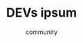 ---
layout: ipsumpage

title: DEVs ipsum
key: devipsum
description: "Aquelas velhas frases prontas que todo desenvolvedor usa!"
author: community
collaborative: true


titleColor: "#000000"
descColor: "#3B5998"

genBtnBgColor: "#000000"
genBtnText: "Build"
genBtnTextColor: "#ffffff"

labelTextColor: "#ffffff"
labelBgColor: "#000000"
labelBorderColor: "#afafaf"

paragraphText: "Cafés"
genBtnText: "Virar noite!"

language: Português
text:
- "undefined is not a function."
- "No meu funciona."
- "Limpa o cache."
- "Problema é na locaweb."
- "esqueci o ponto e virgula."
- "Fecha e abre de novo."
- "Permission Denied."
- "Ainda tem café?"
- "Isso é rapidinho de resolver."
- "É esse framework maldito."
- "É o chrome maldito."
- "É o IE maldito."
- "É o firefox maldito."
- "É o usuário maldito."
- "É o cliente maldito."
- "Da uma olhada no show history e diz se essa merda foi eu quem comitei."
- "A culpa é da homologação."
- "O café do segundo andar e mais gostoso."
- "MAS QUE PORRA É ESSA?"
- "Mudaram essa merda de novo?"
- "Quem foi que rebootou o servidor de produção?"
- "Instala o LAMP."
- "Quem foi o FILHO-DA-PUTA que dropou a integridade referencial?"
- "Quem foi que comitou os .properties do projeto?"
- "No Eclipse, os properties do projeto devem ser comitados sim. São os settings do Workspace que não devem ser."
- "Diga isso para um ambiente de desenvolvimento não organizado, onde cada desenvolvedor tem o seu próprio ambiente l, quando alguém os. Comita e se faz o update, quebra todo o workspace."
- "Principalmente ao se trabalhar com flex onde mapearam o ambiente inteiro via properties."
- "De onde tá vindo esse NullPointerException?"
- "Não sou eu quem desenvolvi essa funcionalidade, vá falar com o desenvolvedor responsável."
- "Isso é coisa do frontend."
- "Desculpe, mas tive que fazer essa gambiarra."
- "Deu pau no backend!!!"
- "Isso não é um bug. É uma feature não documentada."
- "Isso não é uma gambiarra. É um requisito não documentado!"
- "Bixo da não, chamem o Deus odin, só ele para marretar essa gambira ae."
- "Deu um monte de conflito no git merge!"
- "Quem é o corajoso que vai fazer o merge dos projetos hoje?"
- "Meu servidor sobe em menos de 1 minuto."
- "O estagiário decidiu escrever código write-only, é?"
- "Atualiza as libs que funciona."
- "Cadê a documentação dessa tela?"
- "Cadê a documentação deste sistema?"
- "Cadê o responsável pela documentação?"
- "Cadê o responsável?"
- "Teste integrado pra que, manda para homologação de uma vez."
- "Homologação é desperdício de recursos. Manda pra produção e demite quem errar."
- "Não precisa de documentação. Muita burocracia..."
- "Existe teste integrado?"
- "Alguém tem o backup do banco?"
- "Quem é o animal que fez teste unitário de get e set?"
- "Quem é o animal QUE SÓ FAZ teste unitário de get e set?"
- "Precisa testar não. O deadline já está todo fudido."
- "So pode ir embora depois que o Jenkins terminar de BUILDAR."
- "Ta quase pronto o projeto, falta pouca coisa."
- "EU MANDEI NO EMAIL."
- "Deixa que o cliente testa."
- "Ops... Fui dar um update no banco e esqueci do where !!!"
- "rm -rf $dir1/$dir2"
- "Gente. Subi o projeto no FTP errado..."
- "DROPEI A BASE DE PRODUÇÃO POR ENGANO!!!!"
- "Que linguagem eu aprendo a programar?"
- "Como faço um drag n drop em PHP?"
- "Como faço pra varrer o chão em PHP?"
- "Que IDE eu uso?"
- "Onde acho um PDF pra aprender PHP?"
- "Isso já tem no Laravel."
- "Poxa vida, essa parte eu esqueci mesmo... Vou implementar daqui a pouco..."
- "Deve ser cache, dá um F5."
- "Antes compilava"
- "O café esfriou."
- "Na minha máquina funciona."
- "Depois eu comento."
- "Alguém pode me explicar, como fazer essa macumba?"
- "Esqueci de dar o push."
- "Esqueci de dar o commit na transaction."
- "Mais um pastel de carne aí também?"
- "usuários tsc tsc."
- "Mas eu já tinha arrumado isso."
---